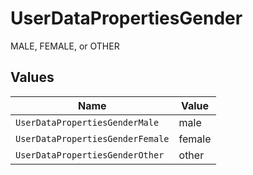 # UserDataPropertiesGender

MALE, FEMALE, or OTHER


## Values

| Name                             | Value                            |
| -------------------------------- | -------------------------------- |
| `UserDataPropertiesGenderMale`   | male                             |
| `UserDataPropertiesGenderFemale` | female                           |
| `UserDataPropertiesGenderOther`  | other                            |